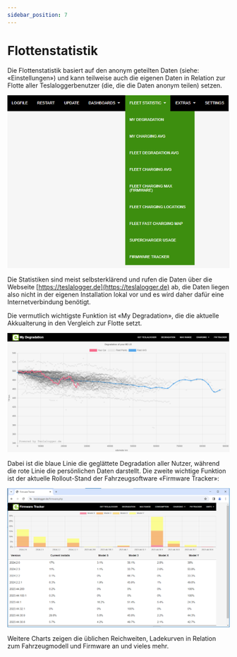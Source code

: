 ```yaml
---
sidebar_position: 7
---
```

# Flottenstatistik

Die Flottenstatistik basiert auf den anonym geteilten Daten (siehe: «Einstellungen») und kann teilweise auch die eigenen Daten in Relation zur Flotte aller Teslaloggerbenutzer (die, die die Daten anonym teilen) setzen.

![BILD](/img/fleet-01.png)

Die Statistiken sind meist selbsterklärend und rufen die Daten über die Webseite [https://teslalogger.de](https://teslalogger.de) ab, die Daten liegen also nicht in der eigenen Installation lokal vor und es wird daher dafür eine Internetverbindung benötigt.

Die vermutlich wichtigste Funktion ist «My Degradation», die die aktuelle Akkualterung in den Vergleich zur Flotte setzt.

![BILD](/img/fleet-02.png)

Dabei ist die blaue Linie die geglättete Degradation aller Nutzer, während die rote Linie die persönlichen Daten darstellt.
Die zweite wichtige Funktion ist der aktuelle Rollout-Stand der Fahrzeugsoftware «Firmware Tracker»:

![BILD](/img/fleet-03.png)

Weitere Charts zeigen die üblichen Reichweiten, Ladekurven in Relation zum Fahrzeugmodell und Firmware an und vieles mehr.